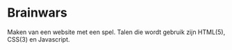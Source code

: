 # Brainwars
Maken van een website met een spel. Talen die wordt gebruik zijn HTML(5), CSS(3) en Javascript.

